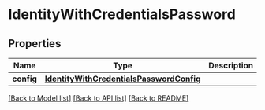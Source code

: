 # IdentityWithCredentialsPassword

## Properties
Name | Type | Description | Notes
------------ | ------------- | ------------- | -------------
**config** | [**IdentityWithCredentialsPasswordConfig**](IdentityWithCredentialsPasswordConfig.md) |  | [optional] 

[[Back to Model list]](../README.md#documentation-for-models) [[Back to API list]](../README.md#documentation-for-api-endpoints) [[Back to README]](../README.md)


